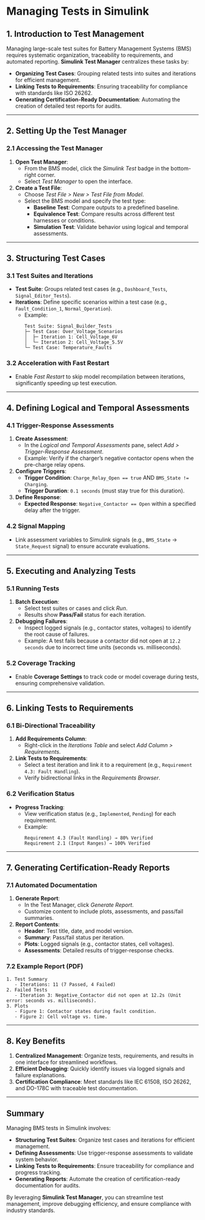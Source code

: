 # Managing Tests in Simulink

## **1. Introduction to Test Management**  
Managing large-scale test suites for Battery Management Systems (BMS) requires systematic organization, traceability to requirements, and automated reporting. **Simulink Test Manager** centralizes these tasks by:  
- **Organizing Test Cases**: Grouping related tests into suites and iterations for efficient management.  
- **Linking Tests to Requirements**: Ensuring traceability for compliance with standards like ISO 26262.  
- **Generating Certification-Ready Documentation**: Automating the creation of detailed test reports for audits.  

---

## **2. Setting Up the Test Manager**  
### **2.1 Accessing the Test Manager**  
1. **Open Test Manager**:  
   - From the BMS model, click the *Simulink Test* badge in the bottom-right corner.  
   - Select *Test Manager* to open the interface.  
2. **Create a Test File**:  
   - Choose *Test File > New > Test File from Model*.  
   - Select the BMS model and specify the test type:  
     - **Baseline Test**: Compare outputs to a predefined baseline.  
     - **Equivalence Test**: Compare results across different test harnesses or conditions.  
     - **Simulation Test**: Validate behavior using logical and temporal assessments.  

---

## **3. Structuring Test Cases**  
### **3.1 Test Suites and Iterations**  
- **Test Suite**: Groups related test cases (e.g., `Dashboard_Tests`, `Signal_Editor_Tests`).  
- **Iterations**: Define specific scenarios within a test case (e.g., `Fault_Condition_1`, `Normal_Operation`).  
  - Example:  
    ```plaintext  
    Test Suite: Signal_Builder_Tests  
    ├─ Test Case: Over_Voltage_Scenarios  
    │  ├─ Iteration 1: Cell_Voltage_6V  
    │  └─ Iteration 2: Cell_Voltage_5.5V  
    └─ Test Case: Temperature_Faults  
    ```  

### **3.2 Acceleration with Fast Restart**  
- Enable *Fast Restart* to skip model recompilation between iterations, significantly speeding up test execution.  

---

## **4. Defining Logical and Temporal Assessments**  
### **4.1 Trigger-Response Assessments**  
1. **Create Assessment**:  
   - In the *Logical and Temporal Assessments* pane, select *Add > Trigger-Response Assessment*.  
   - Example: Verify if the charger’s negative contactor opens when the pre-charge relay opens.  
2. **Configure Triggers**:  
   - **Trigger Condition**: `Charge_Relay_Open == true` AND `BMS_State != Charging`.  
   - **Trigger Duration**: `0.1 seconds` (must stay true for this duration).  
3. **Define Response**:  
   - **Expected Response**: `Negative_Contactor == Open` within a specified delay after the trigger.  

### **4.2 Signal Mapping**  
- Link assessment variables to Simulink signals (e.g., `BMS_State` → `State_Request` signal) to ensure accurate evaluations.  

---

## **5. Executing and Analyzing Tests**  
### **5.1 Running Tests**  
1. **Batch Execution**:  
   - Select test suites or cases and click *Run*.  
   - Results show **Pass/Fail** status for each iteration.  
2. **Debugging Failures**:  
   - Inspect logged signals (e.g., contactor states, voltages) to identify the root cause of failures.  
   - Example: A test fails because a contactor did not open at `12.2 seconds` due to incorrect time units (seconds vs. milliseconds).  

### **5.2 Coverage Tracking**  
- Enable **Coverage Settings** to track code or model coverage during tests, ensuring comprehensive validation.  

---

## **6. Linking Tests to Requirements**  
### **6.1 Bi-Directional Traceability**  
1. **Add Requirements Column**:  
   - Right-click in the *Iterations Table* and select *Add Column > Requirements*.  
2. **Link Tests to Requirements**:  
   - Select a test iteration and link it to a requirement (e.g., `Requirement 4.3: Fault Handling`).  
   - Verify bidirectional links in the *Requirements Browser*.  

### **6.2 Verification Status**  
- **Progress Tracking**:  
  - View verification status (e.g., `Implemented`, `Pending`) for each requirement.  
  - Example:  
    ```plaintext  
    Requirement 4.3 (Fault Handling) → 80% Verified  
    Requirement 2.1 (Input Ranges) → 100% Verified  
    ```  

---

## **7. Generating Certification-Ready Reports**  
### **7.1 Automated Documentation**  
1. **Generate Report**:  
   - In the Test Manager, click *Generate Report*.  
   - Customize content to include plots, assessments, and pass/fail summaries.  
2. **Report Contents**:  
   - **Header**: Test title, date, and model version.  
   - **Summary**: Pass/fail status per iteration.  
   - **Plots**: Logged signals (e.g., contactor states, cell voltages).  
   - **Assessments**: Detailed results of trigger-response checks.  

### **7.2 Example Report (PDF)**  
```plaintext  
1. Test Summary  
   - Iterations: 11 (7 Passed, 4 Failed)  
2. Failed Tests  
   - Iteration 3: Negative_Contactor did not open at 12.2s (Unit error: seconds vs. milliseconds).  
3. Plots  
   - Figure 1: Contactor states during fault condition.  
   - Figure 2: Cell voltage vs. time.  
```  

---

## **8. Key Benefits**  
1. **Centralized Management**: Organize tests, requirements, and results in one interface for streamlined workflows.  
2. **Efficient Debugging**: Quickly identify issues via logged signals and failure explanations.  
3. **Certification Compliance**: Meet standards like IEC 61508, ISO 26262, and DO-178C with traceable test documentation.  

---

## **Summary**  
Managing BMS tests in Simulink involves:  
- **Structuring Test Suites**: Organize test cases and iterations for efficient management.  
- **Defining Assessments**: Use trigger-response assessments to validate system behavior.  
- **Linking Tests to Requirements**: Ensure traceability for compliance and progress tracking.  
- **Generating Reports**: Automate the creation of certification-ready documentation for audits.  

By leveraging **Simulink Test Manager**, you can streamline test management, improve debugging efficiency, and ensure compliance with industry standards.